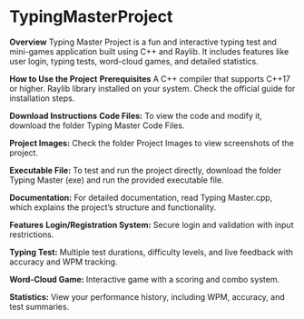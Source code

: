 # TypingMasterProject
**Overview**
Typing Master Project is a fun and interactive typing test and mini-games application built using C++ and Raylib. It includes features like user login, typing tests, word-cloud games, and detailed statistics.

**How to Use the Project**
**Prerequisites**
A C++ compiler that supports C++17 or higher.
Raylib library installed on your system. Check the official guide for installation steps.

**Download Instructions**
**Code Files:**
To view the code and modify it, download the folder Typing Master Code Files.

**Project Images:**
Check the folder Project Images to view screenshots of the project.

**Executable File:**
To test and run the project directly, download the folder Typing Master (exe) and run the provided executable file.

**Documentation:**
For detailed documentation, read Typing Master.cpp, which explains the project’s structure and functionality.

**Features**
**Login/Registration System:** Secure login and validation with input restrictions.

**Typing Test:** Multiple test durations, difficulty levels, and live feedback with accuracy and WPM tracking.

**Word-Cloud Game:** Interactive game with a scoring and combo system.

**Statistics:** View your performance history, including WPM, accuracy, and test summaries.

